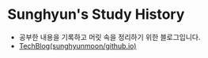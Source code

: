 # Sunghyun's Study History
- 공부한 내용을 기록하고 머릿 속을 정리하기 위한 블로그입니다. 
- [TechBlog(sunghyunmoon/github.io)](https://sunghyunmoon.github.io/)
